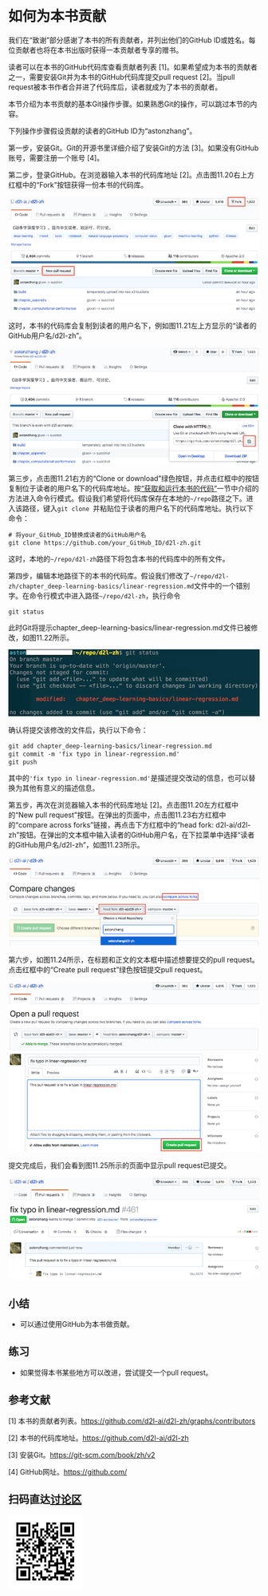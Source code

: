 # 如何为本书贡献

我们在“致谢”部分感谢了本书的所有贡献者，并列出他们的GitHub ID或姓名。每位贡献者也将在本书出版时获得一本贡献者专享的赠书。

读者可以在本书的GitHub代码库查看贡献者列表 [1]。如果希望成为本书的贡献者之一，需要安装Git并为本书的GitHub代码库提交pull request [2]。当pull request被本书作者合并进了代码库后，读者就成为了本书的贡献者。

本节介绍为本书贡献的基本Git操作步骤。如果熟悉Git的操作，可以跳过本节的内容。

下列操作步骤假设贡献的读者的GitHub ID为“astonzhang”。

第一步，安装Git。Git的开源书里详细介绍了安装Git的方法 [3]。如果没有GitHub账号，需要注册一个账号 [4]。

第二步，登录GitHub。在浏览器输入本书的代码库地址 [2]。点击图11.20右上方红框中的“Fork”按钮获得一份本书的代码库。

![代码库的页面](../img/contrib01.png)


这时，本书的代码库会复制到读者的用户名下，例如图11.21左上方显示的“读者的GitHub用户名/d2l-zh”。

![复制代码库](../img/contrib02.png)

第三步，点击图11.21右方的“Clone or download”绿色按钮，并点击红框中的按钮复制位于读者的用户名下的代码库地址。按[“获取和运行本书的代码”](../chapter_prerequisite/install.md)一节中介绍的方法进入命令行模式。假设我们希望将代码库保存在本地的`~/repo`路径之下。进入该路径，键入`git clone `并粘贴位于读者的用户名下的代码库地址。执行以下命令：

```
# 将your_GitHub_ID替换成读者的GitHub用户名
git clone https://github.com/your_GitHub_ID/d2l-zh.git
```

这时，本地的`~/repo/d2l-zh`路径下将包含本书的代码库中的所有文件。

第四步，编辑本地路径下的本书的代码库。假设我们修改了`~/repo/d2l-zh/chapter_deep-learning-basics/linear-regression.md`文件中的一个错别字。在命令行模式中进入路径`~/repo/d2l-zh`，执行命令

```
git status
```

此时Git将提示chapter_deep-learning-basics/linear-regression.md文件已被修改，如图11.22所示。

![Git提示“chapter_deep-learning-basics/linear-regression.md”文件已被修改](../img/contrib03.png)

确认将提交该修改的文件后，执行以下命令：

```
git add chapter_deep-learning-basics/linear-regression.md
git commit -m 'fix typo in linear-regression.md'
git push
```

其中的`'fix typo in linear-regression.md'`是描述提交改动的信息，也可以替换为其他有意义的描述信息。


第五步，再次在浏览器输入本书的代码库地址 [2]。点击图11.20左方红框中的“New pull request”按钮。在弹出的页面中，点击图11.23右方红框中的“compare across forks”链接，再点击下方红框中的“head fork: d2l-ai/d2l-zh”按钮。在弹出的文本框中输入读者的GitHub用户名，在下拉菜单中选择“读者的GitHub用户名/d2l-zh”，如图11.23所示。


![选择改动来源所在的代码库](../img/contrib04.png)


第六步，如图11.24所示，在标题和正文的文本框中描述想要提交的pull request。点击红框中的“Create pull request”绿色按钮提交pull request。

![描述并提交pull request](../img/contrib05.png)


提交完成后，我们会看到图11.25所示的页面中显示pull request已提交。

![显示pull request已提交](../img/contrib06.png)


## 小结

* 可以通过使用GitHub为本书做贡献。


## 练习

* 如果觉得本书某些地方可以改进，尝试提交一个pull request。





## 参考文献

[1] 本书的贡献者列表。https://github.com/d2l-ai/d2l-zh/graphs/contributors

[2] 本书的代码库地址。https://github.com/d2l-ai/d2l-zh

[3] 安装Git。https://git-scm.com/book/zh/v2

[4] GitHub网址。https://github.com/

## 扫码直达[讨论区](https://discuss.gluon.ai/t/topic/7570)

![](../img/qr_how-to-contribute.svg)
